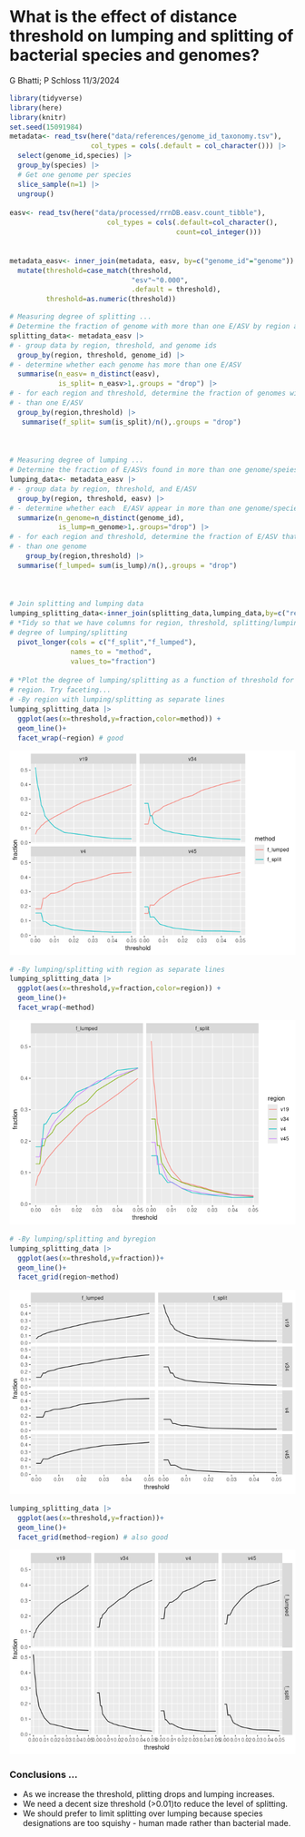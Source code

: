 What is the effect of distance threshold on lumping and splitting of
bacterial species and genomes?
================
G Bhatti; P Schloss
11/3/2024

``` r
library(tidyverse)
library(here)
library(knitr)
set.seed(15091984)
metadata<- read_tsv(here("data/references/genome_id_taxonomy.tsv"),
                    col_types = cols(.default = col_character())) |> 
  select(genome_id,species) |> 
  group_by(species) |> 
  # Get one genome per species
  slice_sample(n=1) |> 
  ungroup()

easv<- read_tsv(here("data/processed/rrnDB.easv.count_tibble"),
                        col_types = cols(.default=col_character(),
                                         count=col_integer())) 


metadata_easv<- inner_join(metadata, easv, by=c("genome_id"="genome")) |> 
  mutate(threshold=case_match(threshold,
                              "esv"~"0.000",
                              .default = threshold),
         threshold=as.numeric(threshold))
```

``` r
# Measuring degree of splitting ...
# Determine the fraction of genome with more than one E/ASV by region and threshold
splitting_data<- metadata_easv |> 
# - group data by region, threshold, and genome ids
  group_by(region, threshold, genome_id) |> 
# - determine whether each genome has more than one E/ASV
  summarise(n_easv= n_distinct(easv),
            is_split= n_easv>1,.groups = "drop") |> 
# - for each region and threshold, determine the fraction of genomes with more 
# - than one E/ASV
  group_by(region,threshold) |> 
   summarise(f_split= sum(is_split)/n(),.groups = "drop")



# Measuring degree of lumping ...
# Determine the fraction of E/ASVs found in more than one genome/speies by region and threshold
lumping_data<- metadata_easv |> 
# - group data by region, threshold, and E/ASV
  group_by(region, threshold, easv) |> 
# - determine whether each  E/ASV appear in more than one genome/species
  summarize(n_genome=n_distinct(genome_id),
            is_lump=n_genome>1,.groups="drop") |> 
# - for each region and threshold, determine the fraction of E/ASV that appear in
# - than one genome
    group_by(region,threshold) |> 
  summarise(f_lumped= sum(is_lump)/n(),.groups = "drop")



# Join splitting and lumping data
lumping_splitting_data<-inner_join(splitting_data,lumping_data,by=c("region","threshold")) |> 
# *Tidy so that we have columns for region, threshold, splitting/lumping, and the 
# degree of lumping/splitting
  pivot_longer(cols = c("f_split","f_lumped"),
               names_to = "method",
               values_to="fraction")

# *Plot the degree of lumping/splitting as a function of threshold for each 
# region. Try faceting...
# -By region with lumping/splitting as separate lines
lumping_splitting_data |> 
  ggplot(aes(x=threshold,y=fraction,color=method)) +
  geom_line()+
  facet_wrap(~region) # good
```

![](2024-11-3-lumping-and-splitting_files/figure-gfm/unnamed-chunk-1-1.png)<!-- -->

``` r
# -By lumping/splitting with region as separate lines
lumping_splitting_data |> 
  ggplot(aes(x=threshold,y=fraction,color=region)) +
  geom_line()+
  facet_wrap(~method)
```

![](2024-11-3-lumping-and-splitting_files/figure-gfm/unnamed-chunk-1-2.png)<!-- -->

``` r
# -By lumping/splitting and byregion
lumping_splitting_data |> 
  ggplot(aes(x=threshold,y=fraction))+
  geom_line()+
  facet_grid(region~method)
```

![](2024-11-3-lumping-and-splitting_files/figure-gfm/unnamed-chunk-1-3.png)<!-- -->

``` r
lumping_splitting_data |> 
  ggplot(aes(x=threshold,y=fraction))+
  geom_line()+
  facet_grid(method~region) # also good
```

![](2024-11-3-lumping-and-splitting_files/figure-gfm/unnamed-chunk-1-4.png)<!-- -->

### Conclusions …

- As we increase the threshold, plitting drops and lumping increases.
- We need a decent size threshold (\>0.01)to reduce the level of
  splitting.
- We should prefer to limit splitting over lumping because species
  designations are too squishy - human made rather than bacterial made.
